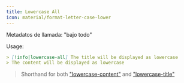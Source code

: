 ```yaml
---
title: Lowercase All
icon: material/format-letter-case-lower
---
```


Metadatos de llamada: "bajo todo"

Usage:

```md
> [!info|lowercase-all] The title will be displayed as lowercase
> The content will be displayed as lowercase
```
> Shorthand for both ["lowercase-content"](../content-styling/page-5.md)
> and ["lowercase-title"](../title-styling/page-15.md)
